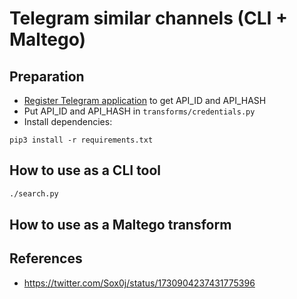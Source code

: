 # Telegram similar channels (CLI + Maltego)

## Preparation

- [Register Telegram application](https://core.telegram.org/api/obtaining_api_id) to get API_ID and API_HASH
- Put API_ID and API_HASH in `transforms/credentials.py`
- Install dependencies:
```
pip3 install -r requirements.txt
```

## How to use as a CLI tool

```sh
./search.py
```

## How to use as a Maltego transform

## References

- https://twitter.com/Sox0j/status/1730904237431775396
